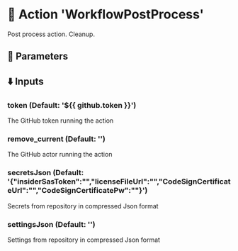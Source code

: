# :rocket: Action 'WorkflowPostProcess' 
Post process action. Cleanup. 
## :wrench: Parameters 
## :arrow_down: Inputs 
### token (Default: '${{ github.token }}') 
 The GitHub token running the action 

### remove_current (Default: '') 
 The GitHub actor running the action 

### secretsJson (Default: '{"insiderSasToken":"","licenseFileUrl":"","CodeSignCertificateUrl":"","CodeSignCertificatePw":""}') 
 Secrets from repository in compressed Json format 

### settingsJson (Default: '') 
 Settings from repository in compressed Json format 



